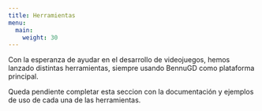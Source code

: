 ```yaml
---
title: Herramientas
menu:
  main:
    weight: 30
---
```


Con la esperanza de ayudar en el desarrollo de videojuegos, hemos lanzado distintas herramientas, siempre usando BennuGD como plataforma principal.

Queda pendiente completar esta seccion con la documentación y ejemplos de uso de cada una de las herramientas.
